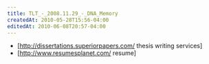 ```yaml
---
title: TLT_-_2008.11.29_-_DNA_Memory
createdAt: 2010-05-28T15:56-04:00
editedAt: 2010-06-08T20:57-04:00
---
```


* [http://dissertations.superiorpapers.com/ thesis writing services]
* [http://www.resumesplanet.com/  resume]

